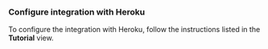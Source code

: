 ### Configure integration with Heroku

To configure the integration with Heroku, follow the instructions listed in the **Tutorial** view.
